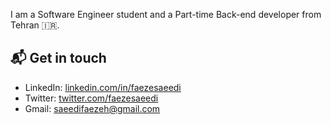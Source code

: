 
I am a Software Engineer student and a Part-time Back-end developer from Tehran 🇮🇷.

## 📬 Get in touch

- LinkedIn: [linkedin.com/in/faezesaeedi](linkedin.com/in/faezesaeedi)
- Twitter: [twitter.com/faezesaeedi](twitter.com/faezesaeedi)
- Gmail: saeedifaezeh@gmail.com
